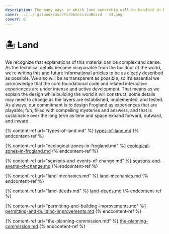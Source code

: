 ```yaml
---
description: The many ways in which land ownership will be handled in NewPangea.
cover: ../../.gitbook/assets/ObsessionBoard - v3.png
coverY: 0
---
```


# 🏝 Land

We recognize that explanations of this material can be complex and dense. As the technical details become inseparable from the buildout of the world, we’re writing this and future informational articles to be as clearly described as possible. We also will be as transparent as possible, so it’s essential we acknowledge that the core foundational code and related interactive experiences are under intense and active development. That means as we explain the design while building the world it will construct, some details may need to change as the layers are established, implemented, and tested. As always, our commitment is to design Frogland as experiences that are playable, fun, filled with compelling mysteries and answers, and that is sustainable over the long term as time and space expand forward, outward, and inward.

{% content-ref url="types-of-land.md" %}
[types-of-land.md](types-of-land.md)
{% endcontent-ref %}

{% content-ref url="ecological-zones-in-frogland.md" %}
[ecological-zones-in-frogland.md](ecological-zones-in-frogland.md)
{% endcontent-ref %}

{% content-ref url="seasons-and-events-of-change.md" %}
[seasons-and-events-of-change.md](seasons-and-events-of-change.md)
{% endcontent-ref %}

{% content-ref url="land-mechanics.md" %}
[land-mechanics.md](land-mechanics.md)
{% endcontent-ref %}

{% content-ref url="land-deeds.md" %}
[land-deeds.md](land-deeds.md)
{% endcontent-ref %}

{% content-ref url="permitting-and-building-improvements.md" %}
[permitting-and-building-improvements.md](permitting-and-building-improvements.md)
{% endcontent-ref %}

{% content-ref url="the-planning-commission.md" %}
[the-planning-commission.md](the-planning-commission.md)
{% endcontent-ref %}
